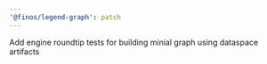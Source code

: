 ```yaml
---
'@finos/legend-graph': patch
---
```


Add engine roundtip tests for building minial graph using dataspace artifacts
